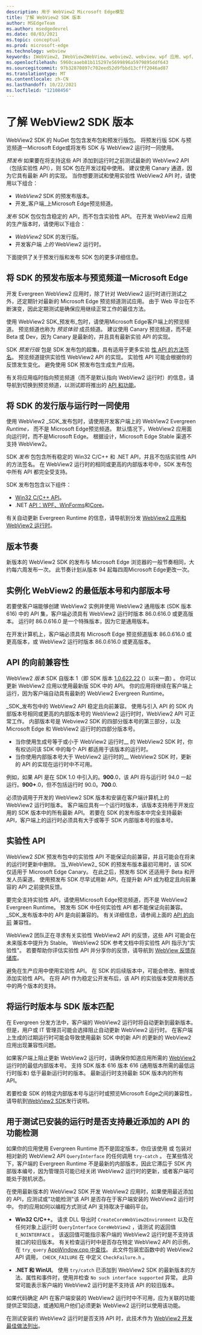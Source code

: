 ```yaml
---
description: 用于 WebView2 Microsoft Edge模型
title: 了解 WebView2 SDK 版本
author: MSEdgeTeam
ms.author: msedgedevrel
ms.date: 08/03/2021
ms.topic: conceptual
ms.prod: microsoft-edge
ms.technology: webview
keywords: IWebView2、IWebView2WebView、webview2、webview、wpf 应用、wpf、edge、ICoreWebView2、ICoreWebView2Host、浏览器控件、边缘 html
ms.openlocfilehash: 5960caaeb81b115297e5699896a5979895ddf643
ms.sourcegitcommit: 97b32870897c702eed52d9fbbd13cfff2046ad87
ms.translationtype: MT
ms.contentlocale: zh-CN
ms.lasthandoff: 10/22/2021
ms.locfileid: "12108456"
---
```

# <a name="understand-webview2-sdk-versions"></a>了解 WebView2 SDK 版本

WebView2 SDK 的 NuGet 包包含发布包和预发行版包。  将预发行版 SDK 与预览频道一Microsoft Edge或将发布 SDK 与 WebView2 运行时一同使用。

_预发布_ 如果要在将支持这些 API 添加到运行时之前测试最新的 WebView2 API（包括实验性 API），则 SDK 包在开发过程中使用。  建议使用 Canary 通道，因为它具有最新 API 的实现。  当你想要测试和使用实验性 WebView2 API 时，请使用以下组合：
*   _WebView2_ SDK 的预发布版本。
*   开发_客户端_上Microsoft Edge预览频道。

_发布_ SDK 包仅包含稳定的 API，而不包含实验性 API。  在开发 WebView2 应用的生产版本时，请使用以下组合：
*   _WebView2_ SDK 的发行版。
*   开发客户端 _上的_ WebView2 运行时。

下面提供了关于预发行版和发布 SDK 包的更多详细信息。


## <a name="use-a-prerelease-version-of-the-sdk-along-with-a-preview-channel-of-microsoft-edge"></a>将 SDK 的预发布版本与预览频道一Microsoft Edge

开发 Evergreen WebView2 应用时，除了针对 WebView2 运行时进行测试之外，还定期针对最新的 Microsoft Edge 预览频道测试应用。  由于 Web 平台在不断演变，因此定期测试是确保应用继续正常工作的最佳方法。

使用 WebView2 SDK_预发布_包时，请使用Microsoft Edge客户端上的预览频道。  预览频道也称为 _预览体验_ 成员频道。  建议使用 Canary 预览频道，而不是 Beta 或 Dev，因为 Canary 是最新的，并且具有最新实验 API 的实现。

SDK _预发行版_ 包是 SDK 发布包的超集，具有适用于更多实验 [性 API 的方法签名](#experimental-apis)。  预览频道提供实验性 WebView2 API 的实现。  实验性 API 可能会根据你的反馈发生变化。  避免使用 SDK 预发布包生成生产应用。

有关将应用临时指向预览频道（而不是默认指向 WebView2 运行时）的信息，请导航到切换到预览频道，以测试即将推出的 [API 和功能][SetPreviewChannel]。


## <a name="use-a-release-version-of-the-sdk-along-with-the-runtime"></a>将 SDK 的发行版与运行时一同使用

使用 WebView2 _SDK_发布包时，请使用开发客户端上的 WebView2 Evergreen _Runtime，_ 而不是 Microsoft Edge预览频道。  默认情况下，WebView2 应用面向运行时，而不是Microsoft Edge。  根据设计，Microsoft Edge Stable 渠道不支持 WebView2。

SDK _发布_ 包包含所有稳定的 Win32 C/C++ 和 .NET API，并且不包括实验性 API 的方法签名。  在 WebView2 运行时的相同或更高的内部版本号中，SDK 发布包中所有 API 都完全受支持。

SDK 发布包包含以下组件：
*  [Win32 C/C++ API][ReferenceWin32]。
*  .NET [API：WPF、WinForms][DotnetMicrosoftWebWebview2WpfNamespace]和[Core][DotnetMicrosoftWebWebview2CoreNamespace]。 [][DotnetMicrosoftWebWebview2WinformsNamespace]

有关自动更新 Evergreen Runtime 的信息，请导航到分发 [WebView2 应用和 WebView2 运行时][Webview2ConceptsDistribution]。


## <a name="release-cadence"></a>版本节奏

新版本的 WebView2 SDK 的发布与 Microsoft Edge 浏览器的一般节奏相同，大约每六周发布一次。  此节奏计划从版本 94 起每四周Microsoft Edge更改一次。


## <a name="minimum-version-and-build-number-to-instantiate-webview2"></a>实例化 WebView2 的最低版本号和内部版本号

若要使客户端能够创建 WebView2 实例并使用 WebView2 通用版本 (SDK 版本 616) 中的 API 集，客户端必须具有 WebView2 运行时版本 86.0.616.0 或更高版本。  运行时 86.0.616.0 是一个特殊版本，因为它是通用版本。

在开发计算机上，客户端必须具有 Microsoft Edge 预览频道版本 86.0.616.0 或更高版本，或 WebView2 运行时版本 86.0.616.0 或更高版本。


## <a name="forward-compatibility-of-apis"></a>API 的向前兼容性

WebView2 _版本_ SDK 自版本 1（即 SDK 版本 [1.0.622.22](../release-notes.md#1062222) (）以来一直) 。
你可以更新 WebView2 应用以使用最新版 SDK 中的 API。  你的应用将继续在客户端上运行，因为客户端自动具有最新的 WebView2 Evergreen Runtime。

_SDK_发布包中的 WebView2 API 稳定且向前兼容。  使用与引入 API 的 SDK 内部版本号相同或更高的内部版本号的 WebView2 运行时时，WebView2 API 可正常工作。  内部版本号是 Webview2 SDK 的四部分版本号的第三部分，以及 Microsoft Edge 和 WebView2 运行时的四部分版本号。

*  当你使用生成号等于或小于 WebView2 运行时__ 的 WebView2 SDK 时，你有权访问该 SDK 中的每个 API 都适用于该版本的运行时。
*  当你使用内部版本号大于 WebView2 运行时的__ WebView2 SDK 时，更新的 API 的实现在运行时中不可用。

<!-- create diagram showing 3 SDK releases on a timeline, which ones would work w/ a given runtime -->
例如，如果 API 是在 SDK 1.0 中引入的。**900**.0，该 API 将与运行时 94.0 一起运行。**900+**.0，但不包括运行时 90.0。**700**.0.

<!-- dup statements, delete? -->
必须协调用于开发的 WebView2 SDK 版本和安装在客户端计算机上的 WebView2 运行时版本。
客户端应具有一个运行时版本，该版本支持用于开发应用的 SDK 版本中的所有最新 API。
若要在 SDK 的发布版本中完全支持最新 API，客户端上的运行时必须具有大于或等于 SDK 内部版本号的版本号。


## <a name="experimental-apis"></a>实验性 API

WebView2 _SDK_ 预发布包中的实验性 API 不能保证向前兼容，并且可能会在将来的运行时更新中删除。
当_WebView2_ SDK 的预发布版本最初可用时，该 SDK 仅适用于 Microsoft Edge Canary。  在此之后，预发布 SDK 还适用于 Beta 和开发人员渠道。
使用预发布 SDK 尽早试用新 API，在提升新 API 成为稳定且向前兼容的 API 之前提供反馈。

要完全支持实验性 API，请使用Microsoft Edge预览频道，而不是 WebView2 Evergreen Runtime。
预发布 SDK 中任何实验性 API 都不能保证向前兼容。
_SDK_发布版本中的 API 是向前兼容的。  有关详细信息，请参阅上面的 [API 的向前](#forward-compatibility-of-apis) 兼容性。

WebView2 团队正在寻求有关实验性 WebView2 API 的反馈，这些 API 可能会在未来版本中提升为 Stable。
WebView2 SDK 参考文档中将实验性 API 指示为"实验性"。
若要帮助你评估实验性 API 并分享你的反馈，请导航到 [WebView 反馈存储库][GithubMicrosoftedgeWebviewfeedback]。

避免在生产应用中使用实验性 API。  在 SDK 的后续版本中，可能会修改、删除或添加实验性 API。  在将 API 作为稳定公开发布后，该 API 的实验版本受弃用状态中的两个版本的支持。


## <a name="matching-the-runtime-version-with-the-sdk-version"></a>将运行时版本与 SDK 版本匹配

在 Evergreen 分发方法中，客户端的 WebView2 运行时将自动更新到最新版本。
但是，用户或 IT 管理员可能会选择阻止自动更新 WebView2 运行时。
在客户端上生成的过期运行时可能会导致使用最新 SDK 中的新 API 的更新的 WebView2 应用出现兼容性问题。

如果客户端上阻止更新 WebView2 运行时，请确保你知道应用所需的 [WebView2][MicrosoftDeveloperEdgeWebview2] 运行时的最低内部版本号。
支持 SDK 版本 616 版本 616 (通用版本所需的最低运行时版本) 低于最新运行时的版本。
最新运行时支持最新 SDK 版本内的所有 API。

若要检查 SDK 的特定内部版本号与运行时或预览Microsoft Edge之间的兼容性，请导航到[WebView2 SDK][Webview2ReleaseNotes]发行说明。


## <a name="feature-detecting-to-test-whether-the-installed-runtime-supports-recently-added-apis"></a>用于测试已安装的运行时是否支持最近添加的 API 的功能检测

<!-- this is the main section about QI; other articles should have a couple paragraphs only, and link to here -->

如果你的应用使用 Evergreen Runtime 而不是固定版本，你应该使用 或 包装对相对新的 WebView2 API `QueryInterface` 的任何调用 `try-catch` 。  在某些情况下，客户端的 Evergreen Runtime 不是最新的内部版本，因此它滞后于 SDK 内部版本编号，因为管理员可能已经关闭 WebView2 运行时的更新，或者客户端可能处于脱机状态。

在使用最新版本的 WebView2 SDK 开发 WebView2 应用时，如果使用最近添加的 API，应测试或"功能检测"该 API 是否存在于客户端安装的 WebView2 运行时中。  你的应用如何以编程方式测试 API 支持取决于编码平台。

*   **Win32 C/C++**。  请求 DLL 导出时 `CreateCoreWebView2Environment` 以及在任何对象上运行时 `QueryInterface` `CoreWebView2` ，请测试 的返回值 `E_NOINTERFACE` 。  该返回值可能指示客户端的 WebView2 运行时是不支持该接口的较旧版本。  有关检查运行时中是否存在特定 WebView2 API 的示例，在 `try_query` [AppWindow.cpp 中查找][GithubMicrosoftedgeWebview2samplesSampleappsWebview2apisampleAppwindowCpp]。  此文件包装宏函数中的 WebView2 API 调用， `CHECK_FAILURE` 在 中定义 `CheckFailure.h` 。

*   **.NET 和 WinUI**。  使用 `try/catch` 已添加到 WebView2 SDK 的最新版本的方法、属性和事件时，使用并检查 `No such interface supported` 异常。  此异常可能表示客户端的 WebView2 运行时是不支持该 API 的较旧版本。

如果代码确定 API 在客户端安装的 WebView2 运行时中不可用，应为关联的功能提供正常回退，或通知用户他们必须更新 WebView2 运行时以使用该功能。

在测试安装的 WebView2 运行时是否支持 API 时，此技术作为 [WebView2 开发最佳做法列出][Webview2ConceptsDevguideTestAPIs]。


<!-- ====================================================================== -->
<!-- links -->
[Webview2ConceptsDistribution]: ./distribution.md "分发 WebView2 应用和 WebView2 运行时|Microsoft Docs"
[Webview2ReleaseNotes]: ../release-notes.md "WebView2 SDK 发行说明 | Microsoft Docs"
[Webview2ReleaseNotes1062222]: ../release-notes.md#1062222 "1.0.622.22 - WebView2 SDK |Microsoft Docs"
[Webview2ConceptsDevguideTestAPIs]: developer-guide.md#test-whether-newer-apis-are-supported-by-the-installed-webview2-runtime "测试安装的 WebView2 运行时应用程序是否支持 API |Microsoft Docs"
[SetPreviewChannel]: ../how-to/set-preview-channel.md "切换到预览频道以测试即将推出的 API 和功能|Microsoft Docs"
<!-- external links -->
[DeployedgeChannels]: /deployedge/microsoft-edge-channels "频道Microsoft Edge概述|Microsoft Docs"

[DotnetMicrosoftWebWebview2CoreNamespace]: /dotnet/api/microsoft.web.webview2.core "Microsoft.Web.WebView2.Core 命名空间|Microsoft Docs"
[DotnetMicrosoftWebWebview2WpfNamespace]: /dotnet/api/microsoft.web.webview2.wpf "Microsoft.Web.WebView2.Wpf 命名空间|Microsoft Docs"
[DotnetMicrosoftWebWebview2WinformsNamespace]: /dotnet/api/microsoft.web.webview2.winforms "Microsoft.Web.WebView2.WinForms 命名空间|Microsoft Docs"
[DotnetApiWebview2WinformsWebview2Appliesto]: /dotnet/api/microsoft.web.webview2.winforms.webview2#applies-to "WebView2 类|Microsoft Docs"
[ReferenceWin32]: /microsoft-edge/webview2/reference/win32 "WebView2 Win32 C++ 参考|Microsoft Docs"

[MicrosoftDeveloperEdgeWebview2]: https://developer.microsoft.com/microsoft-edge/webview2/ "Microsoft EdgeWebView2 |Microsoft 开发人员"

[GithubMicrosoftedgeWebviewfeedback]: https://github.com/MicrosoftEdge/WebViewFeedback "WebView 反馈 - MicrosoftEdge/WebViewFeedback | GitHub"
[GithubMicrosoftedgeWebview2samplesSampleappsWebview2apisampleAppwindowCpp]: https://github.com/MicrosoftEdge/WebView2Samples/blob/8ec7de9d3e80a942bc7025cffad98eee75e11e64/SampleApps/WebView2APISample/AppWindow.cpp#L622 "AppWindow.cpp - MicrosoftEdge/WebView2Samples |GitHub"

[MicrosoftedgeinsiderDownload]: https://www.microsoftedgeinsider.com/download "下载 Microsoft Edge 预览体验成员频道"
